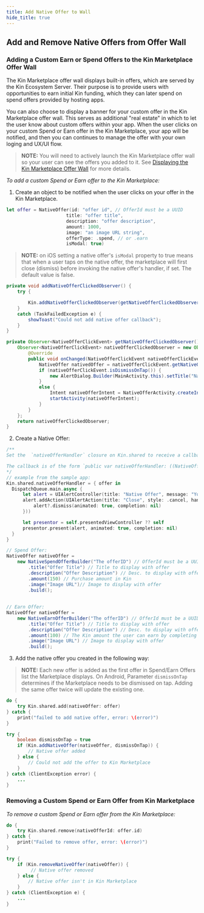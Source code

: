 ```yaml
---
title: Add Native Offer to Wall
hide_title: true
---
```

## Add and Remove Native Offers from Offer Wall
### Adding a Custom Earn or Spend Offers to the Kin Marketplace Offer Wall ###

The Kin Marketplace offer wall displays built-in offers, which are served by the Kin Ecosystem Server. Their purpose is to provide users with opportunities to earn initial Kin funding, which they can later spend on spend offers provided by hosting apps.

You can also choose to display a banner for your custom offer in the Kin Marketplace offer wall. This serves as additional "real estate" in which to let the user know about custom offers within your app. When the user clicks on your custom Spend or Earn offer in the Kin Marketplace, your app will be notified, and then you can continues to manage the offer with your own loging and UX/UI flow.

>**NOTE:** You will need to actively launch the Kin Marketplace offer wall so your user can see the offers you added to it. See [Displaying the Kin Marketplace Offer Wall](api_launch_experience.md) for more details.

*To add a custom Spend or Earn offer to the Kin Marketplace:*

1.	Create an object to be notified when the user clicks on your offer in the Kin Marketplace.

<!--DOCUSAURUS_CODE_TABS-->
<!--iOS-->
  ```swift
let offer = NativeOffer(id: "offer id", // OfferId must be a UUID
                        title: "offer title",
                        description: "offer description",
                        amount: 1000,
                        image: "an image URL string",
                        offerType: .spend, // or .earn
                        isModal: true)
```
>**NOTE:** on iOS setting a native offer's `isModal` property to true means that when a user taps on the native offer, the marketplace will first close (dismiss) before invoking the native offer's handler, if set. The default value is false.


<!--Android-->
```java
private void addNativeOfferClickedObserver() {
    try {

        Kin.addNativeOfferClickedObserver(getNativeOfferClickedObserver());
    }
    catch (TaskFailedException e) {
        showToast("Could not add native offer callback");
    }
}

private Observer<NativeOfferClickEvent> getNativeOfferClickedObserver() {
    Observer<NativeOfferClickEvent> nativeOfferClickedObserver = new Observer<NativeOfferClickEvent>() {
        @Override
        public void onChanged(NativeOfferClickEvent nativeOfferClickEvent) {
            NativeOffer nativedOffer = nativeOfferClickEvent.getNativeOffer();
            if (nativeOfferClickEvent.isDismissOnTap()) {
                new AlertDialog.Builder(MainActivity.this).setTitle("Native Offer (" + nativeOffer.getTitle() + ")").setMessage("You tapped a native offer and the observer was notified.").show();
            }
            else {
                Intent nativeOfferIntent = NativeOfferActivity.createIntent(MainActivity.this, nativeOffer.getTitle());
                startActivity(nativeOfferIntent);
            }
        }
    };
    return nativeOfferClickedObserver;
}
```
<!--END_DOCUSAURUS_CODE_TABS-->

2. Create a Native Offer:	
<!--DOCUSAURUS_CODE_TABS-->
<!--iOS-->
  ```swift
/**
 Set the  `nativeOfferHandler` closure on Kin.shared to receive a callback when the native offer has been tapped.

 The callback is of the form `public var nativeOfferHandler: ((NativeOffer) -> ())?`
 */
// example from the sample app:
Kin.shared.nativeOfferHandler = { offer in
    DispatchQueue.main.async {
        let alert = UIAlertController(title: "Native Offer", message: "You tapped a native offer and the handler was invoked.", preferredStyle: .alert)
        alert.addAction(UIAlertAction(title: "Close", style: .cancel, handler: { [weak alert] action in
            alert?.dismiss(animated: true, completion: nil)
        }))

        let presentor = self.presentedViewController ?? self
        presentor.present(alert, animated: true, completion: nil)
    }
}
```
<!--Android-->
```java
// Spend Offer:
NativeOffer nativeOffer =
    new NativeSpendOfferBuilder("The offerID") // OfferId must be a UUID
        .title("Offer Title") // Title to display with offer
        .description("Offer Description") // Desc. to display with offer
        .amount(150) // Purchase amount in Kin
        .image("Image URL")// Image to display with offer
        .build(); 
            
            
// Earn Offer:
NativeOffer nativeOffer =
    new NativeEarnOfferBuilder("The offerID") // OfferId must be a UUID
        .title("Offer Title") // Title to display with offer
        .description("Offer Description") // Desc. to display with offer
        .amount(100) // The Kin amount the user can earn by completing the earn offer 
        .image("Image URL") // Image to display with offer
        .build(); 
```
<!--END_DOCUSAURUS_CODE_TABS-->

3.	Add the native offer you created in the following way:


>**NOTE:** Each new offer is added as the first offer in Spend/Earn Offers list the Marketplace displays.
On Android, Parameter `dismissOnTap` determines if the Marketplace needs to be dismissed on tap.
Adding the same offer twice will update the existing one.
<!--DOCUSAURUS_CODE_TABS-->
<!--iOS-->
```swift
do {
    try Kin.shared.add(nativeOffer: offer)
} catch {
    print("failed to add native offer, error: \(error)")
}
```
<!--Android-->
```java
try {
    boolean dismissOnTap = true
    if (Kin.addNativeOffer(nativeOffer, dismissOnTap)) {
        // Native offer added
    } else {
        // Could not add the offer to Kin Marketplace
    }
} catch (ClientException error) {
    ...
}
```
<!--END_DOCUSAURUS_CODE_TABS-->
### Removing a Custom Spend or Earn Offer from Kin Marketplace ###

*To remove a custom Spend or Earn offer from the Kin Marketplace:*
<!--DOCUSAURUS_CODE_TABS-->
<!--iOS-->
```swift
do {
    try Kin.shared.remove(nativeOfferId: offer.id)
} catch {
    print("Failed to remove offer, error: \(error)")
}
```
<!--Android-->

```java
try {
    if (Kin.removeNativeOffer(nativeOffer)) {
         // Native offer removed
    } else {
        // Native offer isn't in Kin Marketplace
    }
} catch (ClientException e) {
    ...
}
```
<!--END_DOCUSAURUS_CODE_TABS-->
